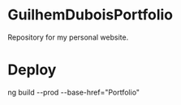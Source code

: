 # GuilhemDuboisPortfolio
Repository for my personal website.

# Deploy
ng build --prod --base-href="Portfolio"
